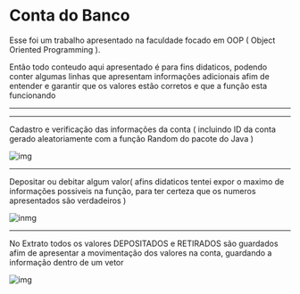 # Conta do Banco

Esse foi um trabalho apresentado na faculdade focado em OOP ( Object Oriented Programming ).

Então todo conteudo aqui apresentado é para fins didaticos, podendo conter algumas linhas que apresentam informações adicionais afim de entender e garantir que os valores estão corretos e que a função esta funcionando

---
---

Cadastro e verificação das informações da conta ( incluindo ID da conta gerado aleatoriamente com a função Random do pacote do Java )

![img](https://uploaddeimagens.com.br/images/004/324/640/full/f1.PNG?1675280537)

----

Depositar ou debitar algum valor( afins didaticos tentei expor o maximo de informações possiveis na função, para ter certeza que os numeros apresentados são verdadeiros )


![inmg](https://uploaddeimagens.com.br/images/004/324/704/full/f2.PNG?1675281145)


----

No Extrato todos os valores DEPOSITADOS e RETIRADOS são guardados afim de apresentar a movimentação dos valores na conta, guardando a informação dentro de um vetor

![img](https://uploaddeimagens.com.br/images/004/324/743/full/f3.PNG?1675281579)
